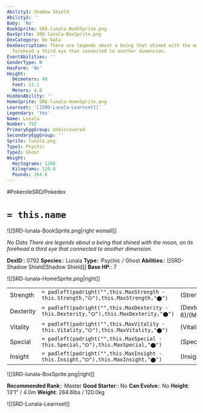```yaml
---
Ability1: Shadow Shield
Ability2: ''
Baby: 'No'
BookSprite: SRD-lunala-BookSprite.png
BoxSprite: SRD-lunala-BoxSprite.png
DexCategory: No Data
DexDescription: There are legends about a being that shined with the moon, on its
  forehead a third eye that connected to another dimension.
EventAbilities: ''
GenderType: N
HasForm: 'No'
Height:
  Deimeters: 40
  Feet: 13.1
  Meters: 4.0
HiddenAbility: ''
HomeSprite: SRD-lunala-HomeSprite.png
Learnset: '[[SRD-Lunala-Learnset]]'
Legendary: 'Yes'
Name: Lunala
Number: 792
PrimaryEggGroup: Undiscovered
SecondaryEggGroup: ''
Sprite: lunala.png
Type1: Psychic
Type2: Ghost
Weight:
  Hectograms: 1200
  Kilograms: 120.0
  Pounds: 264.6
---
```


#PokeroleSRD/Pokedex

# `= this.name`

![[SRD-lunala-BookSprite.png|right wsmall]]

*No Data*
*There are legends about a being that shined with the moon, on its forehead a third eye that connected to another dimension.*

**DexID**:: 0792
**Species**:: Lunala
**Type**:: Psychic / Ghost
**Abilities**:: [[SRD-Shadow Shield|Shadow Shield]]
**Base HP**:: 7

![[SRD-lunala-HomeSprite.png|right]]

|           |                                                                                        |                                          |
| --------- | -------------------------------------------------------------------------------------- | ---------------------------------------- |
| Strength  | `= padleft(padright("",this.MaxStrength - this.Strength,"⭘"),this.MaxStrength,"⬤")`    | (Strength::6)/(MaxStrength::6)   |
| Dexterity | `= padleft(padright("",this.MaxDexterity - this.Dexterity,"⭘"),this.MaxDexterity,"⬤")` | (Dexterity:: 6)/(MaxDexterity::6) |
| Vitality  | `= padleft(padright("",this.MaxVitality - this.Vitality,"⭘"),this.MaxVitality,"⬤")`    | (Vitality::5)/(MaxVitality::5)   |
| Special   | `= padleft(padright("",this.MaxSpecial - this.Special,"⭘"),this.MaxSpecial,"⬤")`       | (Special::7)/(MaxSpecial::7)     |
| Insight   | `= padleft(padright("",this.MaxInsight - this.Insight,"⭘"),this.MaxInsight,"⬤")`       | (Insight::6)/(MaxInsight::6)     |

![[SRD-lunala-BoxSprite.png|right]]

**Recommended Rank**:: Master
**Good Starter**:: No
**Can Evolve**:: No
**Height**: 13'1" / 4.0m
**Weight**: 264.6lbs / 120.0kg

![[SRD-Lunala-Learnset]]